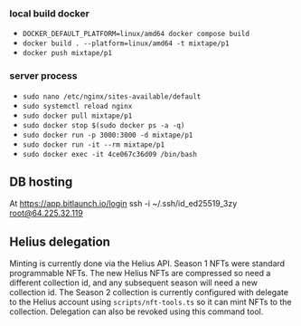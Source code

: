 ### local build docker
- `DOCKER_DEFAULT_PLATFORM=linux/amd64 docker compose build`
- `docker build . --platform=linux/amd64 -t mixtape/p1`
- `docker push mixtape/p1`

### server process

- `sudo nano /etc/nginx/sites-available/default`
- `sudo systemctl reload nginx`
- `sudo docker pull mixtape/p1`
- `sudo docker stop $(sudo docker ps -a -q)`
- `sudo docker run -p 3000:3000 -d mixtape/p1`
- `sudo docker run -it --rm mixtape/p1`
- `sudo docker exec -it 4ce067c36d09 /bin/bash`

## DB hosting

At https://app.bitlaunch.io/login
ssh -i ~/.ssh/id_ed25519_3zy root@64.225.32.119

## Helius delegation 

Minting is currently done via the Helius API. Season 1 NFTs were standard programmable NFTs. The new Helius NFTs are compressed so need a different collection id, and any subsequent season will need a new collection id. The Season 2 collection is currently configured with delegate to the Helius account using `scripts/nft-tools.ts` so it can mint NFTs to the collection. Delegation can also be revoked using this command tool.

